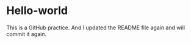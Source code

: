 # Hello-world
This is a GitHub practice. 
And I updated the README file again and will commit it again.
